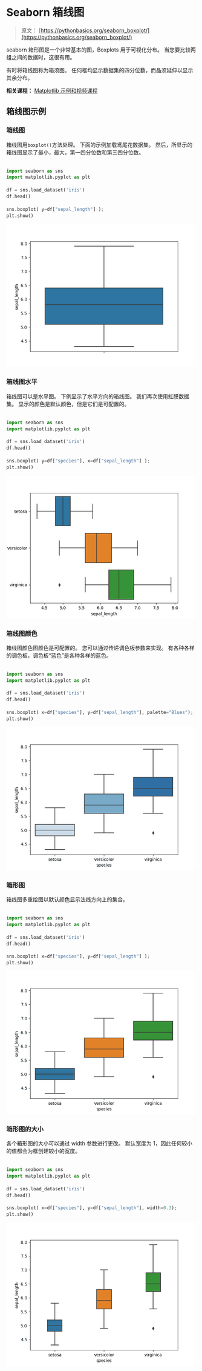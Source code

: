 # Seaborn 箱线图

> 原文： [https://pythonbasics.org/seaborn_boxplot/](https://pythonbasics.org/seaborn_boxplot/)

seaborn 箱形图是一个非常基本的图，Boxplots 用于可视化分布。
当您要比较两组之间的数据时，这很有用。

有时将箱线图称为箱须图。 任何框均显示数据集的四分位数，而晶须延伸以显示其余分布。

**相关课程：** [Matplotlib 示例和视频课程](https://gum.co/mpdp)

## 箱线图示例

### 箱线图

箱线图用`boxplot()`方法处理。 下面的示例加载鸢尾花数据集。 然后，所显示的箱线图显示了最小，最大，第一四分位数和第三四分位数。

```py

import seaborn as sns
import matplotlib.pyplot as plt

df = sns.load_dataset('iris')
df.head()

sns.boxplot( y=df["sepal_length"] );
plt.show()

```

![boxplot](img/c9b1087694d000a610185c965cc39375.jpg)

### 箱线图水平

箱线图可以是水平图。 下例显示了水平方向的箱线图。
我们再次使用虹膜数据集。 显示的颜色是默认颜色，但是它们是可配置的。

```py

import seaborn as sns
import matplotlib.pyplot as plt

df = sns.load_dataset('iris')
df.head()

sns.boxplot( y=df["species"], x=df["sepal_length"] );
plt.show()

```

![boxplot horizontal](img/82096cc9222262b931bc39f3ae123fa0.jpg)

### 箱线图颜色

箱线图颜色图颜色是可配置的。 您可以通过传递调色板参数来实现。 有各种各样的调色板，调色板“蓝色”是各种各样的蓝色。

```py

import seaborn as sns
import matplotlib.pyplot as plt

df = sns.load_dataset('iris')
df.head()

sns.boxplot( x=df["species"], y=df["sepal_length"], palette="Blues");
plt.show()

```

![boxplot colors](img/d545576b02a082b367909f9271020d5f.jpg)

### 箱形图

箱线图多重绘图以默认颜色显示法线方向上的集合。

```py

import seaborn as sns
import matplotlib.pyplot as plt

df = sns.load_dataset('iris')
df.head()

sns.boxplot( x=df["species"], y=df["sepal_length"] );
plt.show()

```

![boxplot multiple](img/01a0e7f6aa9d823b4e916f08148b4607.jpg)

### 箱形图的大小

各个箱形图的大小可以通过 width 参数进行更改。 默认宽度为 1，因此任何较小的值都会为框创建较小的宽度。

```py

import seaborn as sns
import matplotlib.pyplot as plt

df = sns.load_dataset('iris')
df.head()

sns.boxplot( x=df["species"], y=df["sepal_length"], width=0.3);
plt.show()

```

![boxplot size](img/a81fc17818bea20c790af62f3a7a8872.jpg)